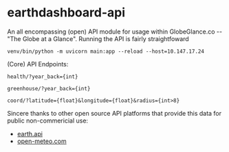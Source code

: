 # earthdashboard-api

An all encompassing (open) API module for usage within GlobeGlance.co -- "The Globe at a Glance".
Running the API is fairly straightfoward 

``
venv/bin/python -m uvicorn main:app --reload --host=10.147.17.24
``

(Core) API Endpoints:

``
health/?year_back={int}
``

``
greenhouse/?year_back={int}
``

``
coord/?latitude={float}&longitude={float}&radius={int>8}
``

Sincere thanks to other open source API platforms that provide this data for public non-commericial use:

- [earth.api](https://github.com/Anthropogenic/earth.api)
- [open-meteo.com](https://open-meteo.com)

